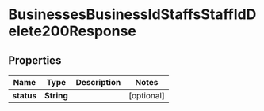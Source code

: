 

# BusinessesBusinessIdStaffsStaffIdDelete200Response


## Properties

Name | Type | Description | Notes
------------ | ------------- | ------------- | -------------
**status** | **String** |  |  [optional]



